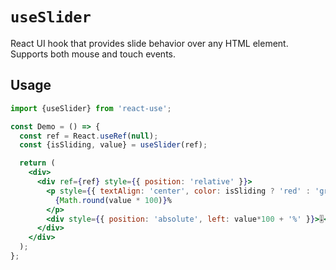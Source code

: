 # `useSlider`

React UI hook that provides slide behavior over any HTML element. Supports both mouse and touch events.

## Usage

```jsx
import {useSlider} from 'react-use';

const Demo = () => {
  const ref = React.useRef(null);
  const {isSliding, value} = useSlider(ref);

  return (
    <div>
      <div ref={ref} style={{ position: 'relative' }}>
        <p style={{ textAlign: 'center', color: isSliding ? 'red' : 'green' }}>
          {Math.round(value * 100)}%
        </p>
        <div style={{ position: 'absolute', left: value*100 + '%' }}>🎚</div>
      </div>
    </div>
  );
};
```
